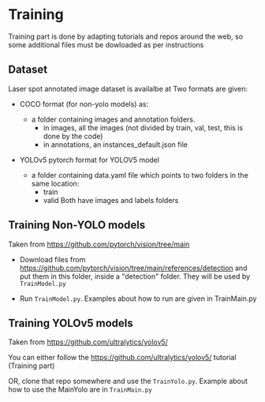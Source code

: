 # Training

Training part is done by adapting tutorials and repos around the web, so some additional files must be 
dowloaded as per instructions

## Dataset
Laser spot annotated image dataset is availalbe at <TODO>
Two formats are given:
- COCO format (for non-yolo models) as:
  - a folder containing images and annotation folders.    
    - in images, all the images (not divided by train, val, test, this is done by the code)
    - in annotations, an instances_default.json file 

- YOLOv5 pytorch format for YOLOV5 model
  - a folder containing data.yaml file which points to two folders in the same location:
    - train
    - valid
    Both have images and labels folders


## Training Non-YOLO models

Taken from https://github.com/pytorch/vision/tree/main

- Download files from https://github.com/pytorch/vision/tree/main/references/detection and put them in this folder, inside a "detection" folder. 
  They will be used by `TrainModel.py`

- Run `TrainModel.py`. Examples about how to run are given in TrainMain.py

## Training YOLOv5 models

Taken from https://github.com/ultralytics/yolov5/

You can either follow the https://github.com/ultralytics/yolov5/ tutorial (Training part)

OR, clone that repo somewhere and use the `TrainYolo.py`. Example about how to use the MainYolo are in `TrainMain.py`
